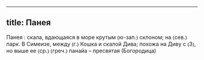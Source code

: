 
---
title: Панея
---
Панея
: скала, вдающаяся в море крутым ⦅ю-зап.⦆ склоном; на ⦅сев.⦆ парк. В Симеизе, между ⦅г.⦆ Кошка и скалой Дива; похожа на Диву с ⦅З⦆, но выше ее ⦅ср.⦆ ⦅греч.⦆ панайа – пресвятая (Богородица)
